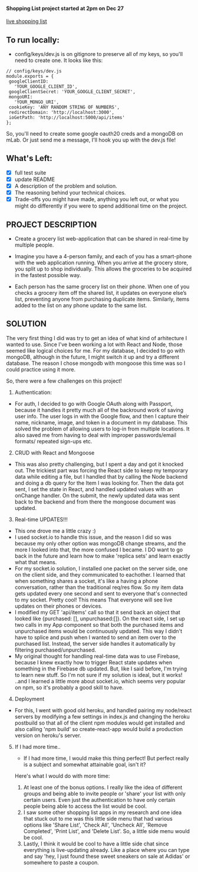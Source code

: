 #### Shopping List project started at 2pm on Dec 27

[live shopping list](https://shop-n-share.herokuapp.com/)

## To run locally:

- config/keys/dev.js is on gitignore to preserve all of my keys, so you'll need to create one. It looks like this:

```
// config/keys/dev.js
module.exports = {
 googleClientID:
   'YOUR_GOOGLE_CLIENT_ID',
 googleClientSecret: 'YOUR_GOOGLE_CLIENT_SECRET',
 mongoURI:
   'YOUR_MONGO_URI',
 cookieKey: 'ANY RANDOM STRING OF NUMBERS',
 redirectDomain: 'http://localhost:3000',
 ioGetPath: 'http://localhost:5000/api/items'
};
```

So, you'll need to create some google oauth20 creds and a mongoDB on mLab. Or just send me a message, I'll hook you up with the dev.js file!

## What's Left:

- [x] full test suite
- [x] update README
- [x] A description of the problem and solution.
- [x] The reasoning behind your technical choices.
- [x] Trade-offs you might have made, anything you left out, or what you might do differently if you were to spend additional time on the project.

## PROJECT DESCRIPTION

- Create a grocery list web-application that can be shared in real-time by multiple people.

- Imagine you have a 4-person family, and each of you has a smart-phone with the web application running. When you arrive at the grocery store, you split up to shop individually. This allows the groceries to be acquired in the fastest possible way.

- Each person has the same grocery list on their phone. When one of you checks a grocery item off the shared list, it updates on everyone else’s list, preventing anyone from purchasing duplicate items. Similarly, items added to the list on any phone update to the same list.

## SOLUTION

The very first thing I did was try to get an idea of what kind of arhitecture I wanted to use. Since I've been working a lot with React and Node, those seemed like logical choices for me. For my database, I decided to go with mongoDB, although in the future, I might switch it up and try a different database. The reason I chose mongodb with mongoose this time was so I could practice using it more.

So, there were a few challenges on this project!

1.  Authentication:

- For auth, I decided to go with Google OAuth along with Passport, because it handles it pretty much all of the backround work of saving user info. The user logs in with the Google flow, and then I capture their name, nickname, image, and token in a document in my database. This solved the problem of allowing users to log-in from multiple locations. It also saved me from having to deal with improper passwords/email formats/ repeated sign-ups etc.

2. CRUD with React and Mongoose

- This was also pretty challenging, but I spent a day and got it knocked out. The trickiest part was forcing the React side to keep my temporary data while editing a file, but I handled that by calling the Node backend and doing a db query for the Item I was looking for. Then the data got sent, I set the state in React, and handled updated values with an onChange handler. On the submit, the newly updated data was sent back to the backend and from there the mongoose document was updated.

3. Real-time UPDATES!!!

- This one drove me a little crazy :)
- I used socket.io to handle this issue, and the reason I did so was because my only other option was mongoDB change streams, and the more I looked into that, the more confused I became. I DO want to go back in the future and learn how to make 'replica sets' and learn exactly what that means.
- For my socket.io solution, I installed one packet on the server side, one on the client side, and they communicated to eachother. I learned that when something shares a socket, it's like a having a phone conversation, rather than the traditional req/res flow. So my item data gets updated every one second and sent to everyone that's connected to my socket. Pretty cool! This means That everyone will see live updates on their phones or devices.
- I modified my GET 'api/items' call so that it send back an object that looked like {purchased: [], unpurchased:[]}. On the react side, I set up two calls in my App component so that both the purchased items and unpurchased items would be continuously updated. This way I didn't have to splice and push when I wanted to send an item over to the purchased list. Instead, the server side handles it automatically by filtering purchased/unpurchased.
- My original thought for handling real-time data was to use Firebase, because I knew exactly how to trigger React state updates when something in the Firebase db updated. But, like I said before, I'm trying to learn new stuff. So I'm not sure if my solution is ideal, but it works! ..and I learned a little more about socket.io, which seems very popular on npm, so it's probably a good skill to have.

4. Deployment

- For this, I went with good old heroku, and handled pairing my node/react servers by modifying a few settings in index.js and changing the heroku postbuild so that all of the client npm modules would get installed and also calling 'npm build' so create-react-app would build a production version on heroku's server.

5. If I had more time..

   - If I had more time, I would make this thing perfect! But perfect really is a subject and somewhat attainable goal, isn't it?

   Here's what I would do with more time:

   1. At least one of the bonus options. I really like the idea of different groups and being able to invite people or 'share' your list with only certain users. Even just the authentication to have only certain people being able to access the list would be cool.
   2. I saw some other shopping list apps in my research and one idea that stuck out to me was this little side menu that had various options like 'Share List', 'Check All', 'Uncheck All', 'Remove Completed', 'Print List', and 'Delete List'. So, a little side menu would be cool.
   3. Lastly, I think it would be cool to have a little side chat since everything is live-updating already. Like a place where you can type and say 'hey, I just found these sweet sneakers on sale at Adidas' or somewhere to paste a coupon.
